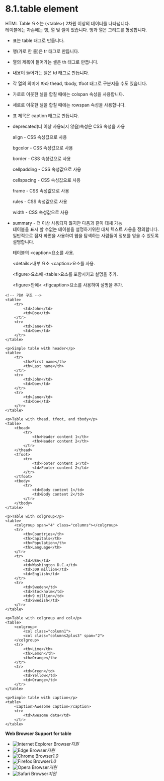 # 8.1.table element

HTML Table 요소는 \(&lt;table&gt;\) 2차원 이상의 데이터를 나타냅니다.  
테이블에는 자손에는 행, 열 및 셀이 있습니다. 행과 열은 그리드를 형성합니다.

* 표는 table 태그로 만듭니다.
* 행\(가로 한 줄\)은 tr 태그로 만듭니다.
* 열의 제목이 들어가는 셀은 th 태그로 만듭니다.
* 내용이 들어가는 셀은 td 태그로 만듭니다.
* 각 열의 의미에 따라 thead, tbody, tfoot 태그로 구분지을 수도 있습니다.
* 가로로 이웃한 셀을 합칠 때에는 colspan 속성을 사용합니다.
* 세로로 이웃한 셀을 합칠 때에는 rowspan 속성을 사용합니다.
* 표 제목은 caption 태그로 만듭니다.
* deprecated\(더 이상 사용되지 않음\)속성은 CSS 속성을 사용

  align - CSS 속성값으로 사용

  bgcolor - CSS 속성값으로 사용

  border - CSS 속성값으로 사용

  cellpadding - CSS 속성값으로 사용

  cellspacing - CSS 속성값으로 사용

  frame - CSS 속성값으로 사용

  rules - CSS 속성값으로 사용

  width - CSS 속성값으로 사용

* summary - 더 이상 사용되지 않지만 다음과 같이 대체 가능  
  테이블을 표시 할 수없는 테이블을 설명하기위한 대체 텍스트 사용을 정의합니다.  
  일반적으로 점자 화면을 사용하여 웹을 탐색하는 사람들이 정보를 얻을 수 있도록 설명합니다.

  테이블의 &lt;caption&gt;요소를 사용.

  &lt;details&gt;내부 요소 &lt;caption&gt;요소를 사용.

  &lt;figure&gt;요소에 &lt;table&gt;요소를 포함시키고 설명을 추가.

  &lt;figure&gt;안에&lt; &lt;figcaption&gt;요소를 사용하여 설명을 추가.

```text
<!-- 기본 구조 -->
<table>
	<tr>
		<td>John</td>
		<td>Doe</td>
	</tr>
	<tr>
		<td>Jane</td>
		<td>Doe</td>
	</tr>
</table>

<p>Simple table with header</p>
<table>
	<tr>
		<th>First name</th>
		<th>Last name</th>
	</tr>
	<tr>
		<td>John</td>
		<td>Doe</td>
	</tr>
	<tr>
		<td>Jane</td>
		<td>Doe</td>
	</tr>
</table>

<p>Table with thead, tfoot, and tbody</p>
<table>
	<thead>
		<tr>
			<th>Header content 1</th>
			<th>Header content 2</th>
		</tr>
	</thead>
	<tfoot>
		<tr>
			<td>Footer content 1</td>
			<td>Footer content 2</td>
		</tr>
	</tfoot>
	<tbody>
		<tr>
			<td>Body content 1</td>
			<td>Body content 2</td>
		</tr>
	</tbody>
</table>

<p>Table with colgroup</p>
<table>
	<colgroup span="4" class="columns"></colgroup>
	<tr>
		<th>Countries</th>
		<th>Capitals</th>
		<th>Population</th>
		<th>Language</th>
	</tr>
	<tr>
		<td>USA</td>
		<td>Washington D.C.</td>
		<td>309 million</td>
		<td>English</td>
	</tr>
	<tr>
		<td>Sweden</td>
		<td>Stockholm</td>
		<td>9 million</td>
		<td>Swedish</td>
	</tr>
</table>

<p>Table with colgroup and col</p>
<table>
	<colgroup>
		<col class="column1">
		<col class="columns2plus3" span="2">
	</colgroup>
	<tr>
		<th>Lime</th>
		<th>Lemon</th>
		<th>Orange</th>
	</tr>
	<tr>
		<td>Green</td>
		<td>Yellow</td>
		<td>Orange</td>
	</tr>
</table>

<p>Simple table with caption</p>
<table>
	<caption>Awesome caption</caption>
	<tr>
		<td>Awesome data</td>
	</tr>
</table>
```

**Web Browser Support for table**

* ![Internet Explorer Browser](images/icon/ico_ie-true.png)_지원_
* ![Edge Browser](images/icon/ico_edge-true.png)_지원_
* ![Chrome Browser](images/icon/ico_chrome-true.png)_1.0_
* ![Firefox Browser](images/icon/ico_firefox-true.png)_1.0_
* ![Opera Browser](images/icon/ico_opera-true.png)_지원_
* ![Safari Browser](images/icon/ico_safari-true.png)_지원_

